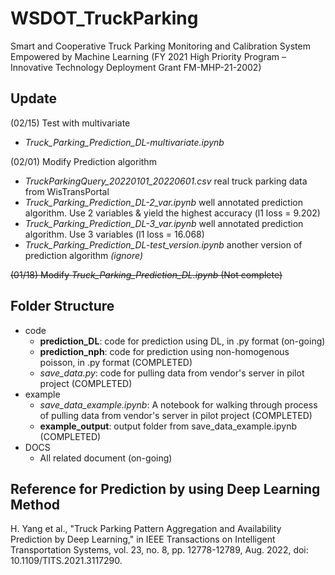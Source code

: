 # WSDOT_TruckParking
Smart and Cooperative Truck Parking Monitoring and Calibration System Empowered by Machine Learning 
(FY 2021 High Priority Program – Innovative Technology Deployment Grant FM-MHP-21-2002)

## Update
(02/15) Test with multivariate
* *Truck_Parking_Prediction_DL-multivariate.ipynb*

(02/01) Modify Prediction algorithm
* *TruckParkingQuery_20220101_20220601.csv* real truck parking data from WisTransPortal
* *Truck_Parking_Prediction_DL-2_var.ipynb* well annotated prediction algorithm. Use 2 variables & yield the highest accuracy (l1 loss = 9.202)
* *Truck_Parking_Prediction_DL-3_var.ipynb* well annotated prediction algorithm. Use 3 variables (l1 loss = 16.068)
* *Truck_Parking_Prediction_DL-test_version.ipynb* another version of prediction algorithm *(ignore)*

~~(01/18) Modify *Truck_Parking_Prediction_DL.ipynb* (Not complete)~~

## Folder Structure
* code
  * **prediction_DL**: code for prediction using DL, in .py format (on-going)
  * **prediction_nph**: code for prediction using non-homogenous poisson, in .py format (COMPLETED)
  * *save_data.py*: code for pulling data from vendor's server in pilot project (COMPLETED)
* example
  * *save_data_example.ipynb*: A notebook for walking through process of pulling data from vendor's server in pilot project (COMPLETED)
  * **example_output**: output folder from save_data_example.ipynb (COMPLETED)
* DOCS
  * All related document (on-going)

## Reference for Prediction by using Deep Learning Method
H. Yang et al., "Truck Parking Pattern Aggregation and Availability Prediction by Deep Learning," in IEEE Transactions on Intelligent Transportation Systems, vol. 23, no. 8, pp. 12778-12789, Aug. 2022, doi: 10.1109/TITS.2021.3117290.
